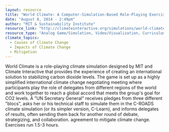 ```yaml
---
layout: resource
title: "World Climate: A Computer-Simulation-Based Role-Playing Exercise (Copenhagen Climate Exercise)"
date: "August 8, 2014 - 2:49pm"
author: "MIT & Sustainability Institute"
resource_link: "http://climateinteractive.org/simulations/world-climate"
resource_type: "Analog Game/Simulation, Video/Visualization, Curriculum"
climate_topics:
  - Causes of Climate Change
  - Impacts of Climate Change
  - Mitigation
---
```


World Climate is a role-playing climate simulation designed by MIT and Climate Interactive that provides the experience of creating an international solution to stabilizing carbon dioxide levels. The game is set up as a highly simplified international climate change negotiating meeting where participants play the role of delegates from different regions of the world and work together to reach a global accord that meets the group's goal for CO2 levels. A "UN Secretary General" receives pledges from three different "blocs", asks her or his technical staff to simulate them in the C-ROADS climate simulation (or its simpler version, C-Learn), and informs delegates of results, often sending them back for another round of debate, strategizing, and collaboration. agreement to mitigate climate change.  Exercises run 1.5-3 hours.